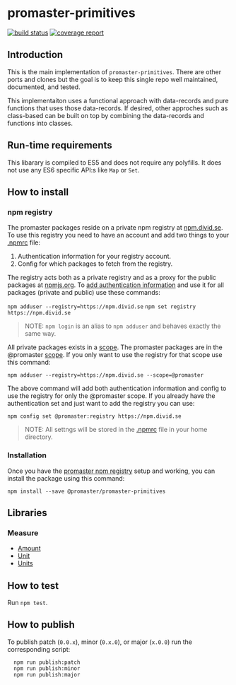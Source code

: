 # promaster-primitives

[![build status](https://gitlab.divid.se/promaster-sdk/promaster-primitives/badges/master/build.svg)](https://gitlab.divid.se/promaster-sdk/promaster-primitives/commits/master)
[![coverage report](https://gitlab.divid.se/promaster-sdk/promaster-primitives/badges/master/coverage.svg)](https://gitlab.divid.se/promaster-sdk/promaster-primitives/commits/master)

## Introduction

This is the main implementation of `promaster-primitives`. There are other ports and clones but the goal is to keep this single repo well maintained, documented, and tested.

This implementaiton uses a functional approach with data-records and pure functions that uses those data-records. If desired, other approches such as class-based can be built on top by combining the data-records and functions into classes.

## Run-time requirements

This libarary is compiled to ES5 and does not require any polyfills. It does not use any ES6 specific API:s like `Map` or `Set`.

## How to install

### npm registry

The promaster packages reside on a private npm registry at [npm.divid.se](https://npm.divid.se). To use this registry you need to have an account and add two things to your [.npmrc](https://docs.npmjs.com/files/npmrc) file:

1. Authentication information for your registry account.
2. Config for which packages to fetch from the registry.

The registry acts both as a private registry and as a proxy for the public packages at [npmjs.org](http://npmjs.org). To [add authentication information](https://docs.npmjs.com/cli/adduser) and use it for all packages (private and public) use these commands:

`npm adduser --registry=https://npm.divid.se`
`npm set registry https://npm.divid.se`

> NOTE: `npm login` is an alias to `npm adduser` and behaves exactly the same way.

All private packages exists in a [scope](https://docs.npmjs.com/misc/scope). The promaster packages are in the @promaster [scope](https://docs.npmjs.com/getting-started/scoped-packages). If you only want to use the registry for that scope use this command:

`npm adduser --registry=https://npm.divid.se --scope=@promaster`

The above command will add both authentication information and config to use the registry for only the @promaster scope. If you already have the authentication set and just want to add the registry you can use:

`npm config set @promaster:registry https://npm.divid.se`

> NOTE: All settngs will be stored in the [.npmrc](https://docs.npmjs.com/files/npmrc) file in your home directory.

### Installation

Once you have the [promaster npm registry](#npm-registry) setup and working, you can install the package using this command:

`npm install --save @promaster/promaster-primitives`

## Libraries

### Measure

* [Amount](./doc/measure/amount.md)
* [Unit](./doc/measure/unit.md)
* [Units](./doc/measure/units.md)

## How to test

Run `npm test`.

## How to publish

To publish patch (`0.0.x`), minor (`0.x.0`), or major (`x.0.0`) run the
corresponding script:

```
  npm run publish:patch
  npm run publish:minor
  npm run publish:major
```

